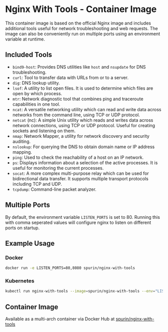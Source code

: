# Nginx With Tools - Container Image

This container image is based on the official Nginx image and includes additional tools useful for network troubleshooting and web requests. The image can also be conveniently run on multiple ports using an environment variable at runtime.

## Included Tools

- `bind9-host`: Provides DNS utilities like `host` and `nsupdate` for DNS troubleshooting.
- `curl`: Tool to transfer data with URLs from or to a server.
- `dig`: DNS lookup utility.
- `lsof`: A utility to list open files. It is used to determine which files are open by which process.
- `mtr`: Network diagnostic tool that combines ping and traceroute capabilities in one tool.
- `ncat`: A versatile networking utility which can read and write data across networks from the command line, using TCP or UDP protocol.
- `netcat` (nc): A simple Unix utility which reads and writes data across network connections, using TCP or UDP protocol. Useful for creating sockets and listening on them.
- `nmap`: Network Mapper, a utility for network discovery and security auditing.
- `nslookup`: For querying the DNS to obtain domain name or IP address mapping.
- `ping`: Used to check the reachability of a host on an IP network.
- `ps`: Displays information about a selection of the active processes. It is useful for monitoring the current processes.
- `socat`: A more complex multi-purpose relay which can be used for bidirectional data transfer. It supports multiple transport protocols including TCP and UDP.
- `tcpdump`: Command-line packet analyzer.

## Multiple Ports

By default, the environment variable `LISTEN_PORTS` is set to 80. Running this with comma seperated values will configure nginx to listen on different ports on startup.

## Example Usage

### Docker

```bash
docker run -e LISTEN_PORTS=80,8080 spurin/nginx-with-tools
```

### Kubernetes

```bash
kubectl run nginx-with-tools --image=spurin/nginx-with-tools --env="LISTEN_PORTS=80,8080"
```

## Container Image

Available as a multi-arch container via Docker Hub at [spurin/nginx-with-tools](https://hub.docker.com/r/spurin/nginx-with-tools)
